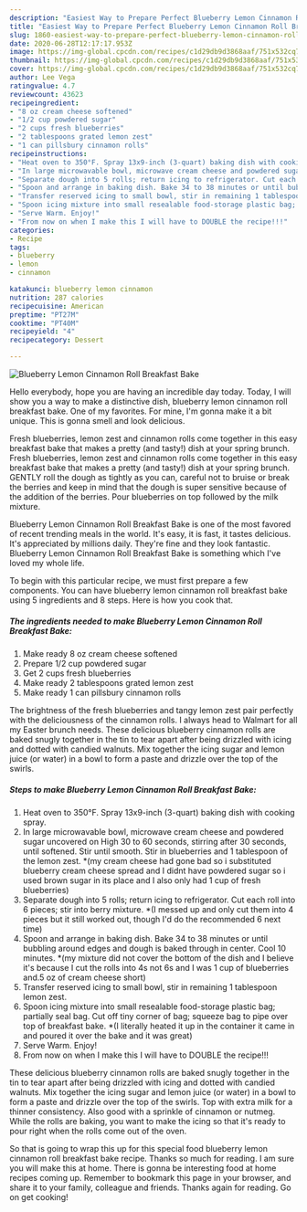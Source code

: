 ```yaml
---
description: "Easiest Way to Prepare Perfect Blueberry Lemon Cinnamon Roll Breakfast Bake"
title: "Easiest Way to Prepare Perfect Blueberry Lemon Cinnamon Roll Breakfast Bake"
slug: 1860-easiest-way-to-prepare-perfect-blueberry-lemon-cinnamon-roll-breakfast-bake
date: 2020-06-28T12:17:17.953Z
image: https://img-global.cpcdn.com/recipes/c1d29db9d3868aaf/751x532cq70/blueberry-lemon-cinnamon-roll-breakfast-bake-recipe-main-photo.jpg
thumbnail: https://img-global.cpcdn.com/recipes/c1d29db9d3868aaf/751x532cq70/blueberry-lemon-cinnamon-roll-breakfast-bake-recipe-main-photo.jpg
cover: https://img-global.cpcdn.com/recipes/c1d29db9d3868aaf/751x532cq70/blueberry-lemon-cinnamon-roll-breakfast-bake-recipe-main-photo.jpg
author: Lee Vega
ratingvalue: 4.7
reviewcount: 43623
recipeingredient:
- "8 oz cream cheese softened"
- "1/2 cup powdered sugar"
- "2 cups fresh blueberries"
- "2 tablespoons grated lemon zest"
- "1 can pillsbury cinnamon rolls"
recipeinstructions:
- "Heat oven to 350°F. Spray 13x9-inch (3-quart) baking dish with cooking spray."
- "In large microwavable bowl, microwave cream cheese and powdered sugar uncovered on High 30 to 60 seconds, stirring after 30 seconds, until softened. Stir until smooth. Stir in blueberries and 1 tablespoon of the lemon zest. *(my cream cheese had gone bad so i substituted blueberry cream cheese spread and I didnt have powdered sugar so i used brown sugar in its place and I also only had 1 cup of fresh blueberries)"
- "Separate dough into 5 rolls; return icing to refrigerator. Cut each roll into 6 pieces; stir into berry mixture. *(I messed up and only cut them into 4 pieces but it still worked out, though I&#39;d do the recommended 6 next time)"
- "Spoon and arrange in baking dish. Bake 34 to 38 minutes or until bubbling around edges and dough is baked through in center. Cool 10 minutes. *(my mixture did not cover the bottom of the dish and I believe it&#39;s because I cut the rolls into 4s not 6s and I was 1 cup of blueberries and.5 oz of cream cheese short)"
- "Transfer reserved icing to small bowl, stir in remaining 1 tablespoon lemon zest."
- "Spoon icing mixture into small resealable food-storage plastic bag; partially seal bag. Cut off tiny corner of bag; squeeze bag to pipe over top of breakfast bake. *(I literally heated it up in the container it came in and poured it over the bake and it was great)"
- "Serve Warm. Enjoy!"
- "From now on when I make this I will have to DOUBLE the recipe!!!"
categories:
- Recipe
tags:
- blueberry
- lemon
- cinnamon

katakunci: blueberry lemon cinnamon 
nutrition: 287 calories
recipecuisine: American
preptime: "PT27M"
cooktime: "PT40M"
recipeyield: "4"
recipecategory: Dessert

---
```



![Blueberry Lemon Cinnamon Roll Breakfast Bake](https://img-global.cpcdn.com/recipes/c1d29db9d3868aaf/751x532cq70/blueberry-lemon-cinnamon-roll-breakfast-bake-recipe-main-photo.jpg)

Hello everybody, hope you are having an incredible day today. Today, I will show you a way to make a distinctive dish, blueberry lemon cinnamon roll breakfast bake. One of my favorites. For mine, I'm gonna make it a bit unique. This is gonna smell and look delicious.

Fresh blueberries, lemon zest and cinnamon rolls come together in this easy breakfast bake that makes a pretty (and tasty!) dish at your spring brunch. Fresh blueberries, lemon zest and cinnamon rolls come together in this easy breakfast bake that makes a pretty (and tasty!) dish at your spring brunch. GENTLY roll the dough as tightly as you can, careful not to bruise or break the berries and keep in mind that the dough is super sensitive because of the addition of the berries. Pour blueberries on top followed by the milk mixture.

Blueberry Lemon Cinnamon Roll Breakfast Bake is one of the most favored of recent trending meals in the world. It's easy, it is fast, it tastes delicious. It's appreciated by millions daily. They're fine and they look fantastic. Blueberry Lemon Cinnamon Roll Breakfast Bake is something which I've loved my whole life.


To begin with this particular recipe, we must first prepare a few components. You can have blueberry lemon cinnamon roll breakfast bake using 5 ingredients and 8 steps. Here is how you cook that.

<!--inarticleads1-->

##### The ingredients needed to make Blueberry Lemon Cinnamon Roll Breakfast Bake:

1. Make ready 8 oz cream cheese softened
1. Prepare 1/2 cup powdered sugar
1. Get 2 cups fresh blueberries
1. Make ready 2 tablespoons grated lemon zest
1. Make ready 1 can pillsbury cinnamon rolls


The brightness of the fresh blueberries and tangy lemon zest pair perfectly with the deliciousness of the cinnamon rolls. I always head to Walmart for all my Easter brunch needs. These delicious blueberry cinnamon rolls are baked snugly together in the tin to tear apart after being drizzled with icing and dotted with candied walnuts. Mix together the icing sugar and lemon juice (or water) in a bowl to form a paste and drizzle over the top of the swirls. 

<!--inarticleads2-->

##### Steps to make Blueberry Lemon Cinnamon Roll Breakfast Bake:

1. Heat oven to 350°F. Spray 13x9-inch (3-quart) baking dish with cooking spray.
1. In large microwavable bowl, microwave cream cheese and powdered sugar uncovered on High 30 to 60 seconds, stirring after 30 seconds, until softened. Stir until smooth. Stir in blueberries and 1 tablespoon of the lemon zest. *(my cream cheese had gone bad so i substituted blueberry cream cheese spread and I didnt have powdered sugar so i used brown sugar in its place and I also only had 1 cup of fresh blueberries)
1. Separate dough into 5 rolls; return icing to refrigerator. Cut each roll into 6 pieces; stir into berry mixture. *(I messed up and only cut them into 4 pieces but it still worked out, though I&#39;d do the recommended 6 next time)
1. Spoon and arrange in baking dish. Bake 34 to 38 minutes or until bubbling around edges and dough is baked through in center. Cool 10 minutes. *(my mixture did not cover the bottom of the dish and I believe it&#39;s because I cut the rolls into 4s not 6s and I was 1 cup of blueberries and.5 oz of cream cheese short)
1. Transfer reserved icing to small bowl, stir in remaining 1 tablespoon lemon zest.
1. Spoon icing mixture into small resealable food-storage plastic bag; partially seal bag. Cut off tiny corner of bag; squeeze bag to pipe over top of breakfast bake. *(I literally heated it up in the container it came in and poured it over the bake and it was great)
1. Serve Warm. Enjoy!
1. From now on when I make this I will have to DOUBLE the recipe!!!


These delicious blueberry cinnamon rolls are baked snugly together in the tin to tear apart after being drizzled with icing and dotted with candied walnuts. Mix together the icing sugar and lemon juice (or water) in a bowl to form a paste and drizzle over the top of the swirls. Top with extra milk for a thinner consistency. Also good with a sprinkle of cinnamon or nutmeg. While the rolls are baking, you want to make the icing so that it&#39;s ready to pour right when the rolls come out of the oven. 

So that is going to wrap this up for this special food blueberry lemon cinnamon roll breakfast bake recipe. Thanks so much for reading. I am sure you will make this at home. There is gonna be interesting food at home recipes coming up. Remember to bookmark this page in your browser, and share it to your family, colleague and friends. Thanks again for reading. Go on get cooking!
